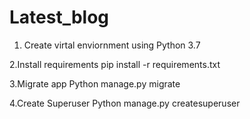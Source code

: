 # Latest_blog
1. Create virtal enviornment using Python 3.7

2.Install requirements
pip install -r requirements.txt

3.Migrate app
Python manage.py migrate

4.Create Superuser
Python manage.py createsuperuser
